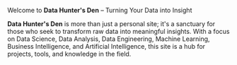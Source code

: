 Welcome to **Data Hunter's Den** – Turning Your Data into Insight

**Data Hunter's Den** is more than just a personal site; it's a sanctuary for those who seek to transform raw data into meaningful insights. With a focus on Data Science, Data Analysis, Data Engineering, Machine Learning, Business Intelligence, and Artificial Intelligence, this site is a hub for projects, tools, and knowledge in the field.